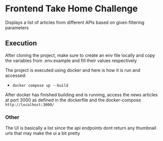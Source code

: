 # Frontend Take Home Challenge

Displays a list of articles from different APIs based on given filtering parameters

## Execution

After cloning the project, make sure to create an env file locally and copy the variables from .env.example and fill their values respectively

The project is executed using docker and here is how it is run and accessed:
- ```docker compose up --build```

After docker has finished building and is running, access the news articles at port 3000 as defined in the dockerfile and the docker-compose
```http://localhost:3000/```

### Other

The UI is basically a list since the api endpoints dont return any thumbnail urls that may make the ui a bit pretty